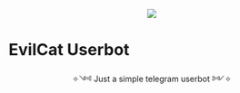 <p align = "center">
  <img src = "https://telegra.ph/file/5ba2c64bfc1ddebbf03e6.jpg">
              </p>
              
# EvilCat Userbot 
<p align= "center">
  ✧༺ Just a simple telegram userbot ༻✧
  </p>
  
              
